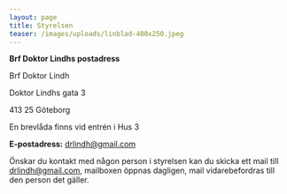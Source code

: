 ```yaml
---
layout: page
title: Styrelsen
teaser: /images/uploads/linblad-400x250.jpeg
---
```

**Brf Doktor Lindhs postadress**

Brf Doktor Lindh 

Doktor Lindhs gata 3

413 25 Göteborg 

En brevlåda finns vid entrén i Hus 3

**E-postadress:** drlindh@gmail.com

Önskar du kontakt med någon person i styrelsen kan du skicka ett mail till [drlindh@gmail.com](drlindh@gmail.com), mailboxen öppnas dagligen, mail vidarebefordras till den person det gäller.

